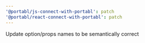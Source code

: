 ```yaml
---
'@portabl/js-connect-with-portabl': patch
'@portabl/react-connect-with-portabl': patch
---
```


Update option/props names to be semantically correct
